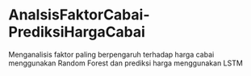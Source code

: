 # AnalsisFaktorCabai-PrediksiHargaCabai
Menganalisis faktor paling berpengaruh terhadap harga cabai menggunakan Random Forest dan prediksi harga menggunakan LSTM
